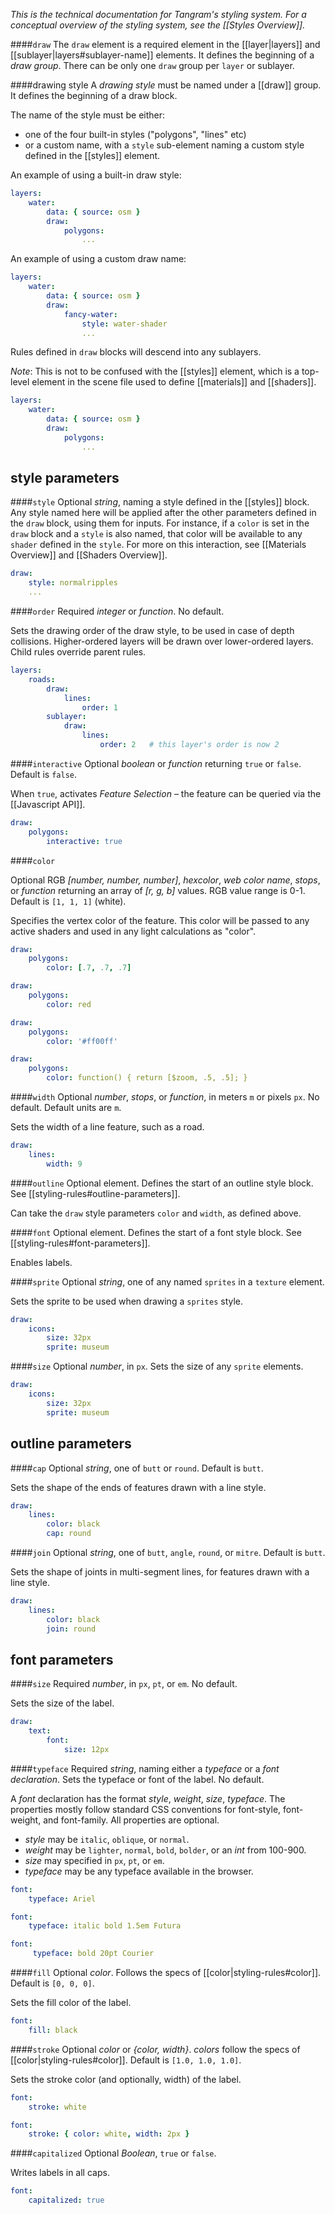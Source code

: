 *This is the technical documentation for Tangram's styling system. For a conceptual overview of the styling system, see the [[Styles Overview]].*

####`draw`
The `draw` element is a required element in the [[layer|layers]] and [[sublayer|layers#sublayer-name]] elements. It defines the beginning of a _draw group_. There can be only one `draw` group per `layer` or sublayer.

####drawing style
A _drawing style_ must be named under a [[draw]] group. It defines the beginning of a draw block.

The name of the style must be either:

- one of the four built-in styles ("polygons", "lines" etc)
- or a custom name, with a `style` sub-element naming a custom style defined in the [[styles]] element.

An example of using a built-in draw style:
```yaml
layers:
    water:
        data: { source: osm }
        draw:
            polygons:
                ...
```

An example of using a custom draw name:
```yaml
layers:
    water:
        data: { source: osm }
        draw:
            fancy-water:
                style: water-shader
                ...
```

Rules defined in `draw` blocks will descend into any sublayers.

*Note*: This is not to be confused with the [[styles]] element, which is a top-level element in the scene file used to define [[materials]] and [[shaders]].
```yaml
layers:
    water:
        data: { source: osm }
        draw:
            polygons:
                ...
```

## style parameters

####`style`
Optional _string_, naming a style defined in the [[styles]] block. Any style named here will be applied after the other parameters defined in the `draw` block, using them for inputs. For instance, if a `color` is set in the `draw` block and a `style` is also named, that color will be available to any `shader` defined in the `style`. For more on this interaction, see [[Materials Overview]] and [[Shaders Overview]].
```yaml
draw:
    style: normalripples
    ...
```

####`order`
Required _integer_ or _function_. No default.

Sets the drawing order of the draw style, to be used in case of depth collisions. Higher-ordered layers will be drawn over lower-ordered layers. Child rules override parent rules.

```yaml
layers:
    roads:
        draw:
            lines: 
                order: 1
        sublayer:
            draw:
                lines:
                    order: 2   # this layer's order is now 2
```

####`interactive`
Optional _boolean_ or _function_ returning `true` or `false`. Default is `false`.

When `true`, activates _Feature Selection_ – the feature can be queried via the [[Javascript API]].

```yaml
draw:
    polygons:
        interactive: true
```

####`color`

Optional RGB _[number, number, number]_, _hexcolor_, _web color name_, _stops_, or _function_ returning an array of _[r, g, b]_ values. RGB value range is 0-1. Default is `[1, 1, 1]` (white).

Specifies the vertex color of the feature. This color will be passed to any active shaders and used in any light calculations as "color".

```yaml
draw:
    polygons:
        color: [.7, .7, .7]
```

```yaml
draw:
    polygons:
        color: red
```

```yaml
draw:
    polygons:
        color: '#ff00ff'
```

```yaml
draw:
    polygons:
        color: function() { return [$zoom, .5, .5]; }
```

####`width`
Optional _number_, _stops_, or _function_, in meters `m` or pixels `px`. No default. Default units are `m`.

Sets the width of a line feature, such as a road.

```yaml
draw:
    lines:
        width: 9
```

####`outline`
Optional element. Defines the start of an outline style block. See [[styling-rules#outline-parameters]].

Can take the `draw` style parameters `color` and `width`, as defined above.

####`font`
Optional element. Defines the start of a font style block. See [[styling-rules#font-parameters]].

Enables labels.

####`sprite`
Optional _string_, one of any named `sprites` in a `texture` element.

Sets the sprite to be used when drawing a `sprites` style.

```yaml
draw:
    icons:
        size: 32px
        sprite: museum
```

####`size`
Optional _number_, in `px`. Sets the size of any `sprite` elements.

```yaml
draw:
    icons:
        size: 32px
        sprite: museum
```

## outline parameters

####`cap`
Optional _string_, one of `butt` or `round`. Default is `butt`.

Sets the shape of the ends of features drawn with a line style.

```yaml
draw:
    lines:
        color: black
        cap: round
```

####`join`
Optional _string_, one of `butt`, `angle`, `round`, or `mitre`. Default is `butt`.

Sets the shape of joints in multi-segment lines, for features drawn with a line style.

```yaml
draw:
    lines:
        color: black
        join: round
```

## font parameters

####`size`
Required _number_, in `px`, `pt`, or `em`. No default.

Sets the size of the label.

```yaml
draw:
    text:
        font:
            size: 12px
```

####`typeface`
Required _string_, naming either a _typeface_ or a _font declaration_. Sets the typeface or font of the label. No default.

A _font_ declaration has the format _style_, _weight_, _size_, _typeface_. The properties mostly follow standard CSS conventions for font-style, font-weight, and font-family. All properties are optional.

- _style_ may be `italic`, `oblique`, or `normal`.
- _weight_ may be `lighter`, `normal`, `bold`, `bolder`, or an _int_ from 100-900.
- _size_ may specified in `px`, `pt`, or `em`.
- _typeface_ may be any typeface available in the browser.


```yaml
font:
    typeface: Ariel
```

```yaml
font:
    typeface: italic bold 1.5em Futura
```

```yaml
font:
     typeface: bold 20pt Courier
```

####`fill`
Optional _color_. Follows the specs of [[color|styling-rules#color]]. Default is `[0, 0, 0]`.

Sets the fill color of the label.

```yaml
font:
    fill: black
```

####`stroke`
Optional _color_ or _{color, width}_. _colors_ follow the specs of [[color|styling-rules#color]]. Default is `[1.0, 1.0, 1.0]`.

Sets the stroke color (and optionally, width) of the label.

```yaml
font:
    stroke: white
```

```yaml
font:
    stroke: { color: white, width: 2px }
```

####`capitalized`
Optional _Boolean_, `true` or `false`.

Writes labels in all caps.

```yaml
font:
    capitalized: true
```